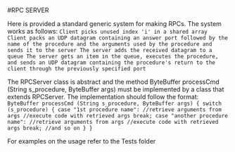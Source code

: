 #RPC SERVER

Here is provided a standard generic system for making RPCs.
The system works as follows:
`
Client picks unused index 'i' in a shared array
Client packs an UDP datagram containing an answer port followed by the name of the procedure and the arguments used by the procedure and sends it to the server
The server adds the received datagram to a queue
The server gets an item in the queue, executes the procedure, and sends an UDP datagram containing the procedure's return to the client through the previously specified port
`

The RPCServer class is abstract and the method ByteBuffer processCmd (String s_procedure, ByteBuffer args) must be implemented by a class that extends RPCServer. The implementation should follow the format:
`
ByteBuffer processCmd (String s_procedure, ByteBuffer args) {
	switch (s_procedure) {
		case "1st procedure name":
			//retrieve arguments from args
			//execute code with retrieved args
		break;
		case "another procedure name":
			//retrieve arguments from args
			//execute code with retrieved args
		break;
		//and so on
	}
}
`

For examples on the usage refer to the Tests folder
